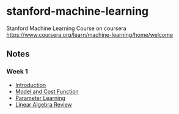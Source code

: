 # stanford-machine-learning
Stanford Machine Learning Course on coursera https://www.coursera.org/learn/machine-learning/home/welcome

## Notes

### Week 1
- [Introduction](Week-1/Week1-Introduction.md)
- [Model and Cost Function](Week-1/Week1-ModelAndCostFunction.md)
- [Parameter Learning](Week-1/Week1-ParameterLearning.md)
- [Linear Algebra Review](Week-1/Week1-LinearAlgebraReview.md)